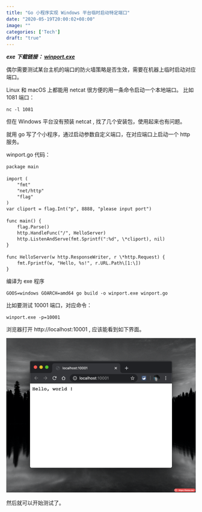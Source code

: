```yaml
---
title: "Go 小程序实现 Windows 平台临时启动特定端口"
date: "2020-05-19T20:00:02+08:00"
image: ""
categories: ['Tech']
draft: "true"
---
```


**_exe 下载链接： [winport.exe](/winport.exe)_**

偶尔需要测试某台主机的端口的防火墙策略是否生效，需要在机器上临时启动对应端口。

Linux 和 macOS 上都能用 netcat 很方便的用一条命令启动一个本地端口。 比如 1081 端口：

```
nc -l 1081
```

但在 Windows 平台没有预装 netcat , 找了几个安装包，使用起来也有问题。

就用 go 写了个小程序，通过启动参数自定义端口，在对应端口上启动一个 http 服务。

winport.go 代码：

```
package main

import (
	"fmt"
	"net/http"
	"flag"
)
var cliport = flag.Int("p", 8888, "please input port")

func main() {
	flag.Parse()
	http.HandleFunc("/", HelloServer)
	http.ListenAndServe(fmt.Sprintf(":%d", \*cliport), nil)
}

func HelloServer(w http.ResponseWriter, r \*http.Request) {
	fmt.Fprintf(w, "Hello, %s!", r.URL.Path\[1:\])
}
```

编译为 exe 程序

```
GOOS=windows GOARCH=amd64 go build -o winport.exe winport.go
```

比如要测试 10001 端口，对应命令：

```
winport.exe -p=10001
```

浏览器打开 http://localhost:10001 , 应该能看到如下界面。

![](win.png)

然后就可以开始测试了。